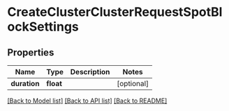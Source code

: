 # CreateClusterClusterRequestSpotBlockSettings

## Properties
Name | Type | Description | Notes
------------ | ------------- | ------------- | -------------
**duration** | **float** |  | [optional] 

[[Back to Model list]](../README.md#documentation-for-models) [[Back to API list]](../README.md#documentation-for-api-endpoints) [[Back to README]](../README.md)



